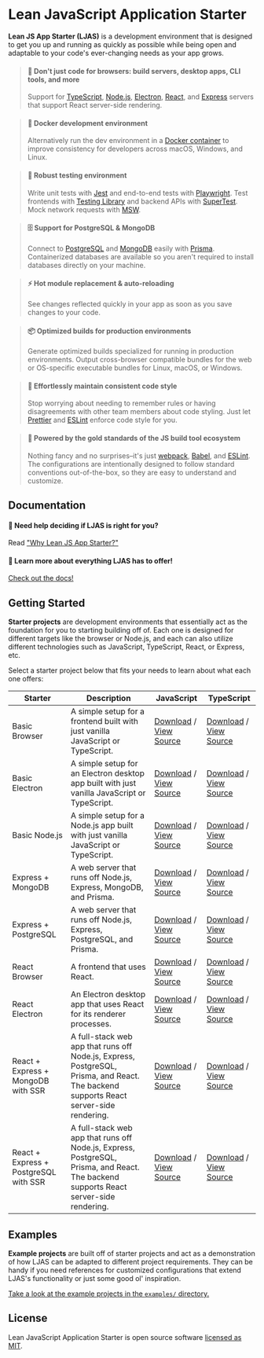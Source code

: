 # Lean JavaScript Application Starter

**Lean JS App Starter (LJAS)** is a development environment that is designed to get you up and running as quickly as possible while being open and adaptable to your code's ever-changing needs as your app grows.

> #### 🎉 Don't just code for browsers: build servers, desktop apps, CLI tools, and more
>
> Support for [TypeScript](https://typescriptlang.org), [Node.js](https://nodejs.org), [Electron](https://electronjs.org), [React](https://react.dev), and [Express](https://expressjs.com) servers that support React server-side rendering.

> #### 🐳 Docker development environment
>
> Alternatively run the dev environment in a [Docker container](https://docker.com) to improve consistency for developers across macOS, Windows, and Linux.

> #### 🧪 Robust testing environment
>
> Write unit tests with [Jest](https://jestjs.io) and end-to-end tests with [Playwright](https://playwright.dev). Test frontends with [Testing Library](https://testing-library.com) and backend APIs with [SuperTest](https://github.com/ladjs/supertest). Mock network requests with [MSW](https://mswjs.io).

> #### 🗄️ Support for PostgreSQL & MongoDB
>
> Connect to [PostgreSQL](https://postgresql.org) and [MongoDB](https://mongodb.com) easily with [Prisma](https://prisma.io). Containerized databases are available so you aren't required to install databases directly on your machine.

> #### ⚡ Hot module replacement & auto-reloading
>
> See changes reflected quickly in your app as soon as you save changes to your code.

> #### 📦 Optimized builds for production environments
>
> Generate optimized builds specialized for running in production environments. Output cross-browser compatible bundles for the web or OS-specific executable bundles for Linux, macOS, or Windows.

> #### 🧼 Effortlessly maintain consistent code style
>
> Stop worrying about needing to remember rules or having disagreements with other team members about code styling. Just let [Prettier](https://prettier.io) and [ESLint](https://eslint.org) enforce code style for you.

> #### 🥇 Powered by the gold standards of the JS build tool ecosystem
>
> Nothing fancy and no surprises–it's just [webpack](https://webpack.js.org), [Babel](https://babeljs.io), and [ESLint](https://eslint.org). The configurations are intentionally designed to follow standard conventions out-of-the-box, so they are easy to understand and customize.

## Documentation

#### 🤔 Need help deciding if LJAS is right for you?

Read ["Why Lean JS App Starter?"](./docs/why.md)

#### 📖 Learn more about everything LJAS has to offer!

[Check out the docs!](./docs)

## Getting Started

**Starter projects** are development environments that essentially act as the foundation for you to starting building off of. Each one is designed for different targets like the browser or Node.js, and each can also utilize different technologies such as JavaScript, TypeScript, React, or Express, etc.

Select a starter project below that fits your needs to learn about what each one offers:

| Starter                               | Description                                                                                                                           | JavaScript                                                                                                                                                      | TypeScript                                                                                                                                                      |
| ------------------------------------- | ------------------------------------------------------------------------------------------------------------------------------------- | --------------------------------------------------------------------------------------------------------------------------------------------------------------- | --------------------------------------------------------------------------------------------------------------------------------------------------------------- |
| Basic Browser                         | A simple setup for a frontend built with just vanilla JavaScript or TypeScript.                                                       | [Download](https://github.com/mattlean/lean-js-app-starter) / [View Source](https://github.com/mattlean/lean-js-app-starter/tree/master/starters/basic-browser) | [Download](https://github.com/mattlean/lean-js-app-starter) / [View Source](https://github.com/mattlean/lean-js-app-starter/tree/master/starters/basic-browser) |
| Basic Electron                        | A simple setup for an Electron desktop app built with just vanilla JavaScript or TypeScript.                                          | [Download](https://github.com/mattlean/lean-js-app-starter) / [View Source](https://github.com/mattlean/lean-js-app-starter/tree/master/starters/basic-browser) | [Download](https://github.com/mattlean/lean-js-app-starter) / [View Source](https://github.com/mattlean/lean-js-app-starter/tree/master/starters/basic-browser) |
| Basic Node.js                         | A simple setup for a Node.js app built with just vanilla JavaScript or TypeScript.                                                    | [Download](https://github.com/mattlean/lean-js-app-starter) / [View Source](https://github.com/mattlean/lean-js-app-starter/tree/master/starters/basic-browser) | [Download](https://github.com/mattlean/lean-js-app-starter) / [View Source](https://github.com/mattlean/lean-js-app-starter/tree/master/starters/basic-browser) |
| Express + MongoDB                     | A web server that runs off Node.js, Express, MongoDB, and Prisma.                                                                     | [Download](https://github.com/mattlean/lean-js-app-starter) / [View Source](https://github.com/mattlean/lean-js-app-starter/tree/master/starters/basic-browser) | [Download](https://github.com/mattlean/lean-js-app-starter) / [View Source](https://github.com/mattlean/lean-js-app-starter/tree/master/starters/basic-browser) |
| Express + PostgreSQL                  | A web server that runs off Node.js, Express, PostgreSQL, and Prisma.                                                                  | [Download](https://github.com/mattlean/lean-js-app-starter) / [View Source](https://github.com/mattlean/lean-js-app-starter/tree/master/starters/basic-browser) | [Download](https://github.com/mattlean/lean-js-app-starter) / [View Source](https://github.com/mattlean/lean-js-app-starter/tree/master/starters/basic-browser) |
| React Browser                         | A frontend that uses React.                                                                                                           | [Download](https://github.com/mattlean/lean-js-app-starter) / [View Source](https://github.com/mattlean/lean-js-app-starter/tree/master/starters/basic-browser) | [Download](https://github.com/mattlean/lean-js-app-starter) / [View Source](https://github.com/mattlean/lean-js-app-starter/tree/master/starters/basic-browser) |
| React Electron                        | An Electron desktop app that uses React for its renderer processes.                                                                   | [Download](https://github.com/mattlean/lean-js-app-starter) / [View Source](https://github.com/mattlean/lean-js-app-starter/tree/master/starters/basic-browser) | [Download](https://github.com/mattlean/lean-js-app-starter) / [View Source](https://github.com/mattlean/lean-js-app-starter/tree/master/starters/basic-browser) |
| React + Express + MongoDB with SSR    | A full-stack web app that runs off Node.js, Express, PostgreSQL, Prisma, and React. The backend supports React server-side rendering. | [Download](https://github.com/mattlean/lean-js-app-starter) / [View Source](https://github.com/mattlean/lean-js-app-starter/tree/master/starters/basic-browser) | [Download](https://github.com/mattlean/lean-js-app-starter) / [View Source](https://github.com/mattlean/lean-js-app-starter/tree/master/starters/basic-browser) |
| React + Express + PostgreSQL with SSR | A full-stack web app that runs off Node.js, Express, PostgreSQL, Prisma, and React. The backend supports React server-side rendering. | [Download](https://github.com/mattlean/lean-js-app-starter) / [View Source](https://github.com/mattlean/lean-js-app-starter/tree/master/starters/basic-browser) | [Download](https://github.com/mattlean/lean-js-app-starter) / [View Source](https://github.com/mattlean/lean-js-app-starter/tree/master/starters/basic-browser) |

## Examples

**Example projects** are built off of starter projects and act as a demonstration of how LJAS can be adapted to different project requirements. They can be handy if you need references for customized configurations that extend LJAS's functionality or just some good ol' inspiration.

[Take a look at the example projects in the `examples/` directory.](./examples/)

## License

Lean JavaScript Application Starter is open source software [licensed as MIT](https://choosealicense.com/licenses/mit).
